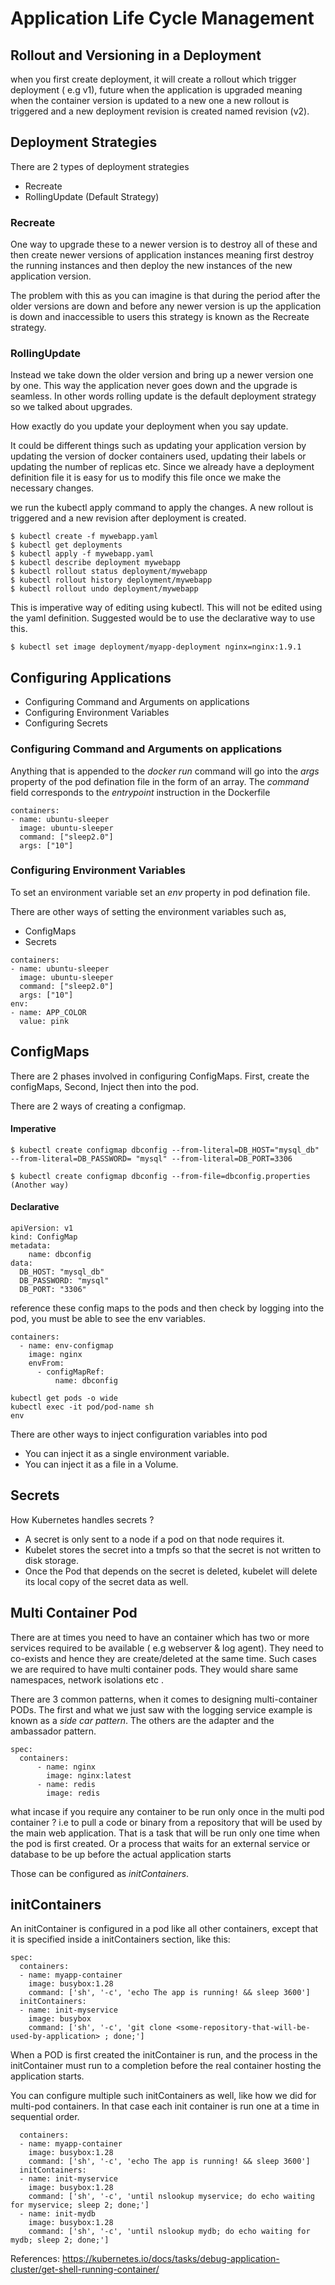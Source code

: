 # Application Life Cycle Management

## Rollout and Versioning in a Deployment
when you first create deployment, it will create a rollout which trigger deployment ( e.g v1), future when the application is upgraded meaning when the container version is updated to a new one a new rollout is triggered and a new deployment revision is created named revision (v2).

## Deployment Strategies

There are 2 types of deployment strategies

- Recreate
- RollingUpdate (Default Strategy)

### Recreate
One way to upgrade these to a newer version is to destroy all of these and then create newer versions of application instances meaning first destroy the running instances and then deploy the new instances of the new application version.

The problem with this as you can imagine is that during the period after the older versions are down and before any newer version is up the application is down and inaccessible to users this strategy is known as the Recreate strategy.

### RollingUpdate

Instead we take down the older version and bring up a newer version one by one. This way the application never goes down and the upgrade is seamless. In other words rolling update is the default deployment strategy so we talked about upgrades.

How exactly do you update your deployment when you say update.

It could be different things such as updating your application version by updating the version of docker containers used, updating their labels or updating the number of replicas etc. Since we already have a deployment definition file it is easy for us to modify this file once we make the necessary changes.

we run the kubectl apply command to apply the changes. A new rollout is triggered and a new revision after deployment is created.

```
$ kubectl create -f mywebapp.yaml
$ kubectl get deployments
$ kubectl apply -f mywebapp.yaml
$ kubectl describe deployment mywebapp
$ kubectl rollout status deployment/mywebapp
$ kubectl rollout history deployment/mywebapp
$ kubectl rollout undo deployment/mywebapp
```
This is imperative way of editing using kubectl. This will not be edited using the yaml definition.
Suggested would be to use the declarative way to use this.

```
$ kubectl set image deployment/myapp-deployment nginx=nginx:1.9.1
```

## Configuring Applications

- Configuring Command and Arguments on applications
- Configuring Environment Variables
- Configuring Secrets

### Configuring Command and Arguments on applications
Anything that is appended to the *docker run* command will go into the *args* property of the pod defination file in the form of an array. The *command* field corresponds to the *entrypoint* instruction in the Dockerfile

```
containers:
- name: ubuntu-sleeper
  image: ubuntu-sleeper
  command: ["sleep2.0"]
  args: ["10"]
```

### Configuring Environment Variables

To set an environment variable set an *env* property in pod defination file.

There are other ways of setting the environment variables such as,
- ConfigMaps
- Secrets

```
containers:
- name: ubuntu-sleeper
  image: ubuntu-sleeper
  command: ["sleep2.0"]
  args: ["10"]
env:
- name: APP_COLOR
  value: pink
```

## ConfigMaps

There are 2 phases involved in configuring ConfigMaps.
  First, create the configMaps, Second, Inject then into the pod.

There are 2 ways of creating a configmap.
#### Imperative

```
$ kubectl create configmap dbconfig --from-literal=DB_HOST="mysql_db" --from-literal=DB_PASSWORD= "mysql" --from-literal=DB_PORT=3306

$ kubectl create configmap dbconfig --from-file=dbconfig.properties (Another way)
```

#### Declarative

```
apiVersion: v1
kind: ConfigMap
metadata:
    name: dbconfig
data:
  DB_HOST: "mysql_db"
  DB_PASSWORD: "mysql"
  DB_PORT: "3306"
```

reference these config maps to the pods and then check by logging into the pod, you must be able to see the env variables.

```
containers:
  - name: env-configmap
    image: nginx
    envFrom:
      - configMapRef:
          name: dbconfig
```

```
kubectl get pods -o wide
kubectl exec -it pod/pod-name sh
env
```
There are other ways to inject configuration variables into pod

- You can inject it as a single environment variable.
- You can inject it as a file in a Volume.

## Secrets

How Kubernetes handles secrets ?

- A secret is only sent to a node if a pod on that node requires it.
- Kubelet stores the secret into a tmpfs so that the secret is not written to disk storage.
- Once the Pod that depends on the secret is deleted, kubelet will delete its local copy of the secret data as well.

## Multi Container Pod
There are at times you need to have an container which has two or more services required to be available ( e.g webserver & log agent). They need to co-exists and hence they are create/deleted at the same time. Such cases we are required to have multi container pods. They would share same namespaces, network isolations etc .

There are 3 common patterns, when it comes to designing multi-container PODs. The first and what we just saw with the logging service example is known as a *side car pattern*. The others are the adapter and the ambassador pattern.


```
spec:
  containers:
      - name: nginx
        image: nginx:latest
      - name: redis
        image: redis
```
what incase if you require any container to be run only once in the multi pod container ?
i.e to pull a code or binary from a repository that will be used by the main web application. That is a task that will be run only  one time when the pod is first created. Or a process that waits  for an external service or database to be up before the actual application starts

Those can be configured as *initContainers*.

## initContainers
An initContainer is configured in a pod like all other containers, except that it is specified inside a initContainers section,  like this:

```
spec:
  containers:
  - name: myapp-container
    image: busybox:1.28
    command: ['sh', '-c', 'echo The app is running! && sleep 3600']
  initContainers:
  - name: init-myservice
    image: busybox
    command: ['sh', '-c', 'git clone <some-repository-that-will-be-used-by-application> ; done;']
```

When a POD is first created the initContainer is run, and the process in the initContainer must run to a completion before the real container hosting the application starts.

You can configure multiple such initContainers as well, like how we did for multi-pod containers. In that case each init container is run one at a time in sequential order.

```
  containers:
  - name: myapp-container
    image: busybox:1.28
    command: ['sh', '-c', 'echo The app is running! && sleep 3600']
  initContainers:
  - name: init-myservice
    image: busybox:1.28
    command: ['sh', '-c', 'until nslookup myservice; do echo waiting for myservice; sleep 2; done;']
  - name: init-mydb
    image: busybox:1.28
    command: ['sh', '-c', 'until nslookup mydb; do echo waiting for mydb; sleep 2; done;']
```

References:
https://kubernetes.io/docs/tasks/debug-application-cluster/get-shell-running-container/
